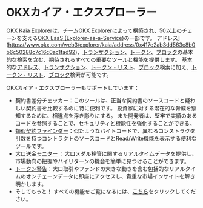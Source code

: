 # OKXカイア・エクスプローラー

[OKX Kaia Explorer](https://www.okx.com/web3/explorer/kaia)は、チーム[OKX Explorer](https://www.okx.com/web3/explorer/eaas)によって構築され、50以上のチェーンを支える[OKX EaaS (Explorer-as-a-Service)](https://www.okx.com/web3/explorer/eaas)の一部です。 アドレス](https://www.okx.com/web3/explorer/kaia/address/0x417e2ab3dd563c8b0b6c50288c7c16c0ac1fad92)、[トランザクション](https://www.okx.com/web3/explorer/kaia/tx/0xb86a505b2d6cd1606543eb6a95201a4f062af315d325f432d04fb3b8184ee4ac)、[トークン](https://www.okx.com/web3/explorer/kaia/token-list)、[ブロック](https://www.okx.com/web3/explorer/kaia/block-list)の基本的な検索を含む、期待されるすべての重要なツールと機能を提供します。
基本的な[アドレス](https://www.okx.com/web3/explorer/kaia/address/0x417e2ab3dd563c8b0b6c50288c7c16c0ac1fad92)、[トランザクション](https://www.okx.com/web3/explorer/kaia/tx/0xb86a505b2d6cd1606543eb6a95201a4f062af315d325f432d04fb3b8184ee4ac)、[トークン・リスト](https://www.okx.com/web3/explorer/kaia/token-list)、[ブロック](https://www.okx.com/web3/explorer/kaia/block-list)検索に加え、[トークン・リスト]()、[ブロック]()検索が可能です。

OKXカイア・エクスプローラーもサポートしています：

- 契約書差分チェッカー：このツールは、正当な契約書のソースコードと疑わしい契約書を比較するのに特に便利です。 投資家に対する潜在的な脅威を察知するために、相違点を浮き彫りにする。 また開発者は、堅牢で実績のあるコードを参照することで、セキュリティと機能性を強化することができる。
- [類似契約ファインダー](https://www.okx.com/web3/explorer/similar-contract#source-chain=klaytn)：似たようなバイトコードで、異なるコンストラクタ引数を持つコントラクトのソースコードとRead/Write機能を表示する便利なツールです。
- [大口送金モニター](https://www.okx.com/web3/explorer/large-transfer-monitor/kaia) ：大口メダル移管に関するリアルタイムデータを提供し、市場動向の把握やハイリターンの機会を簡単に見つけることができます。
- [トークン警告](https://www.okx.com/web3/explorer/token-alert)：大口取引やファンドの大きな動きを含む包括的なリアルタイムのオンチェーンデータに即座にアクセスし、貴重な市場インサイトを解き明かします。
- そしてもっと！ すべての機能をご覧になるには、[こちら](https://www.okx.com/web3/explorer/kaia)をクリックしてください。
